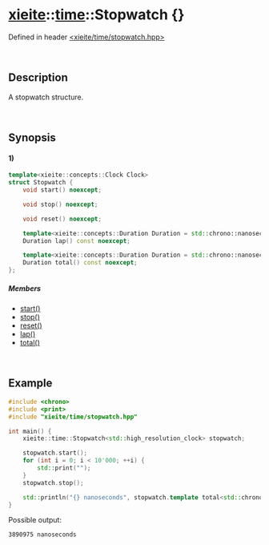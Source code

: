 # [xieite](../../xieite.md)\:\:[time](../../time.md)\:\:Stopwatch \{\}
Defined in header [<xieite/time/stopwatch.hpp>](../../../include/xieite/time/stopwatch.hpp)

&nbsp;

## Description
A stopwatch structure.

&nbsp;

## Synopsis
#### 1)
```cpp
template<xieite::concepts::Clock Clock>
struct Stopwatch {
	void start() noexcept;

	void stop() noexcept;

	void reset() noexcept;

	template<xieite::concepts::Duration Duration = std::chrono::nanoseconds>
	Duration lap() const noexcept;

	template<xieite::concepts::Duration Duration = std::chrono::nanoseconds>
	Duration total() const noexcept;
};
```
##### Members
- [start\(\)](./structures/stopwatch/1/start.md)
- [stop\(\)](./structures/stopwatch/1/stop.md)
- [reset\(\)](./structures/stopwatch/1/reset.md)
- [lap\(\)](./structures/stopwatch/1/lap.md)
- [total\(\)](./structures/stopwatch/1/total.md)

&nbsp;

## Example
```cpp
#include <chrono>
#include <print>
#include "xieite/time/stopwatch.hpp"

int main() {
    xieite::time::Stopwatch<std::high_resolution_clock> stopwatch;

    stopwatch.start();
    for (int i = 0; i < 10'000; ++i) {
        std::print("");
    }
    stopwatch.stop();

    std::println("{} nanoseconds", stopwatch.template total<std::chrono::nanoseconds>().count());
}
```
Possible output:
```
3890975 nanoseconds
```
